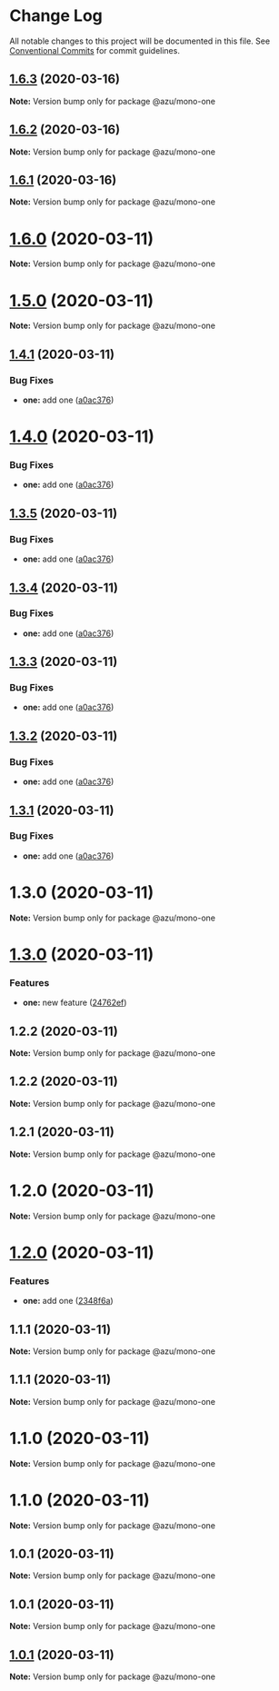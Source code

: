# Change Log

All notable changes to this project will be documented in this file.
See [Conventional Commits](https://conventionalcommits.org) for commit guidelines.

## [1.6.3](https://github.com/azu/lerna-monorepo-github-actions-release/compare/v1.6.2...v1.6.3) (2020-03-16)

**Note:** Version bump only for package @azu/mono-one





## [1.6.2](https://github.com/azu/lerna-monorepo-github-actions-release/compare/v1.6.0...v1.6.2) (2020-03-16)

**Note:** Version bump only for package @azu/mono-one





## [1.6.1](https://github.com/azu/lerna-monorepo-github-actions-release/compare/v1.6.0...v1.6.1) (2020-03-16)

**Note:** Version bump only for package @azu/mono-one





# [1.6.0](https://github.com/azu/lerna-monorepo-github-actions-release/compare/v1.5.0...v1.6.0) (2020-03-11)

**Note:** Version bump only for package @azu/mono-one





# [1.5.0](https://github.com/azu/lerna-monorepo-github-actions-release/compare/v1.4.1...v1.5.0) (2020-03-11)

**Note:** Version bump only for package @azu/mono-one





## [1.4.1](https://github.com/azu/lerna-monorepo-github-actions-release/compare/v1.3.0...v1.4.1) (2020-03-11)


### Bug Fixes

* **one:** add one ([a0ac376](https://github.com/azu/lerna-monorepo-github-actions-release/commit/a0ac3764ed5165745b5651fdcc4648108787c164))





# [1.4.0](https://github.com/azu/lerna-monorepo-github-actions-release/compare/v1.3.0...v1.4.0) (2020-03-11)


### Bug Fixes

* **one:** add one ([a0ac376](https://github.com/azu/lerna-monorepo-github-actions-release/commit/a0ac3764ed5165745b5651fdcc4648108787c164))





## [1.3.5](https://github.com/azu/lerna-monorepo-github-actions-release/compare/v1.3.0...v1.3.5) (2020-03-11)


### Bug Fixes

* **one:** add one ([a0ac376](https://github.com/azu/lerna-monorepo-github-actions-release/commit/a0ac3764ed5165745b5651fdcc4648108787c164))





## [1.3.4](https://github.com/azu/lerna-monorepo-github-actions-release/compare/v1.3.0...v1.3.4) (2020-03-11)


### Bug Fixes

* **one:** add one ([a0ac376](https://github.com/azu/lerna-monorepo-github-actions-release/commit/a0ac3764ed5165745b5651fdcc4648108787c164))





## [1.3.3](https://github.com/azu/lerna-monorepo-github-actions-release/compare/v1.3.0...v1.3.3) (2020-03-11)


### Bug Fixes

* **one:** add one ([a0ac376](https://github.com/azu/lerna-monorepo-github-actions-release/commit/a0ac3764ed5165745b5651fdcc4648108787c164))





## [1.3.2](https://github.com/azu/lerna-monorepo-github-actions-release/compare/v1.3.0...v1.3.2) (2020-03-11)


### Bug Fixes

* **one:** add one ([a0ac376](https://github.com/azu/lerna-monorepo-github-actions-release/commit/a0ac3764ed5165745b5651fdcc4648108787c164))





## [1.3.1](https://github.com/azu/lerna-monorepo-github-actions-release/compare/v1.3.0...v1.3.1) (2020-03-11)


### Bug Fixes

* **one:** add one ([a0ac376](https://github.com/azu/lerna-monorepo-github-actions-release/commit/a0ac3764ed5165745b5651fdcc4648108787c164))





# 1.3.0 (2020-03-11)

**Note:** Version bump only for package @azu/mono-one





# [1.3.0](https://github.com/azu/lerna-monorepo-github-actions-release/compare/v1.2.2...v1.3.0) (2020-03-11)


### Features

* **one:** new feature ([24762ef](https://github.com/azu/lerna-monorepo-github-actions-release/commit/24762ef2e818f84a105a1bb4c09e6f30bd7bd410))





## 1.2.2 (2020-03-11)

**Note:** Version bump only for package @azu/mono-one





## 1.2.2 (2020-03-11)

**Note:** Version bump only for package @azu/mono-one





## 1.2.1 (2020-03-11)

**Note:** Version bump only for package @azu/mono-one





# 1.2.0 (2020-03-11)

**Note:** Version bump only for package @azu/mono-one





# [1.2.0](https://github.com/azu/lerna-monorepo-github-actions-release/compare/v1.1.1...v1.2.0) (2020-03-11)


### Features

* **one:** add one ([2348f6a](https://github.com/azu/lerna-monorepo-github-actions-release/commit/2348f6aede39c9c649f941deee9f4a6705367c08))





## 1.1.1 (2020-03-11)

**Note:** Version bump only for package @azu/mono-one





## 1.1.1 (2020-03-11)

**Note:** Version bump only for package @azu/mono-one





# 1.1.0 (2020-03-11)

**Note:** Version bump only for package @azu/mono-one





# 1.1.0 (2020-03-11)

**Note:** Version bump only for package @azu/mono-one





## 1.0.1 (2020-03-11)

**Note:** Version bump only for package @azu/mono-one





## 1.0.1 (2020-03-11)

**Note:** Version bump only for package @azu/mono-one





## [1.0.1](https://github.com/azu/lerna-monorepo-github-actions-release/compare/v1.0.0...v1.0.1) (2020-03-11)

**Note:** Version bump only for package @azu/mono-one
